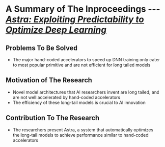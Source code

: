 # A Summary of The Inproceedings --- [*Astra: Exploiting Predictability to Optimize Deep Learning*](https://dblp.uni-trier.de/search?q=Astra%3A+Exploiting+Predictability+to+Optimize+Deep+Learning+)


## **Problems To Be Solved** </br>
* The major hand-coded accelerators to speed up DNN training only cater to most popular primitive and are not efficient for long tailed models

## **Motivation of The Research**
*  Novel model architectures that AI researchers invent are long tailed, and are not well accelerated by hand-coded accelerators
*  The efficiency of these long-tail models is crucial to AI innovation

## **Contribution To The Research**

* The researchers present Astra, a system that automatically optimizes the long-tail models to achieve performance
similar to hand-coded accelerators
